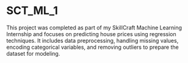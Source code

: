 # SCT_ML_1
This project was completed as part of my SkillCraft Machine Learning Internship and focuses on predicting house prices using regression techniques. It includes data preprocessing, handling missing values, encoding categorical variables, and removing outliers to prepare the dataset for modeling.
